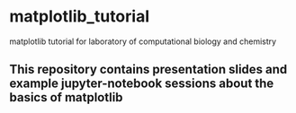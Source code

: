 # matplotlib_tutorial
matplotlib tutorial for laboratory of computational biology and chemistry

## This repository contains presentation slides and example jupyter-notebook sessions about the basics of matplotlib
